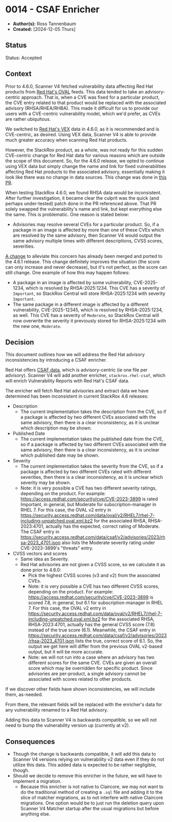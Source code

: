 # 0014 - CSAF Enricher

- **Author(s):** Ross Tannenbaum
- **Created:** [2024-12-05 Thurs]

## Status

Status: Accepted

## Context

Prior to 4.6.0, Scanner V4 fetched vulnerability data affecting Red Hat products from
[Red Hat's OVAL](https://security.access.redhat.com/data/oval/v2/) feeds. This data tended to take an
advisory-centric approach. That is, when a CVE was fixed for a particular product, the CVE entry related to that product
would be replaced with the associated advisory (RHSA/RHEA/RHBA). This made it difficult for us to provide 
our users with a CVE-centric vulnerability model, which we'd prefer, as CVEs are rather ubiquitous.

We switched to [Red Hat's VEX](https://security.access.redhat.com/data/csaf/v2/vex/) data in 4.6.0, as it is recommended
and is CVE-centric, as desired. Using VEX data, Scanner V4 is able to provide much greater accuracy when scanning Red Hat products.

However, the StackRox product, as a whole, was not ready for this sudden CVE-centric change for Red Hat data for various reasons
which are outside the scope of this document. So, for the 4.6.0 release, we opted to continue using VEX data
but simply change the name and link for fixed vulnerabilities affecting Red Hat products to the associated advisory,
essentially making it look like there was no change in data sources. This change was done in [this PR](https://github.com/stackrox/stackrox/pull/13052).

When testing StackRox 4.6.0, we found RHSA data would be inconsistent. After further investigation, it became clear
the culprit was the quick (and perhaps under-tested) patch done in the PR referenced above. That PR
solely swapped the vulnerability's name and link, but kept everything else the same. This is problematic. One reason
is stated below:

* Advisories may resolve several CVEs for a particular product. So, if a package in an image is affected by more than
  one of these CVEs which are resolved by the same advisory, then Scanner V4 would output the same advisory multiple times
  with different descriptions, CVSS scores, severities.

[A change](https://github.com/stackrox/stackrox/pull/13559) to alleviate this concern has already been merged and ported to the 4.6.1 release.
This change definitely improves the situation (the score can only increase and never decrease), but it's not perfect, as the score can still change.
One example of how this may happen follows:

* A package in an image is affected by some vulnerability, CVE-2025-1234, which is resolved by RHSA-2025:1234. This CVE
  has a severity of `Important`, so StackRox Central will store RHSA-2025:1234 with severity `Important`.
* The same package in a different image is affected by a different vulnerability, CVE-2025-12345, which is resolved by
  RHSA-2025:1234, as well. This CVE has a severity of `Moderate`, so StackRox Central will now overwrite the severity
  it previously stored for RHSA-2025:1234 with the new one, `Moderate`.

## Decision

This document outlines how we will address the Red Hat advisory inconsistencies by introducing a CSAF enricher.

Red Hat offers [CSAF data](https://security.access.redhat.com/data/csaf/v2/advisories/), which is advisory-centric (ie one file per advisory).
Scanner V4 will add another enricher, `stackrox.rhel-csaf`, which will enrich Vulnerability Reports with Red Hat's CSAF data.

The enricher will fetch Red Hat advisories and extract data we have determined has been inconsistent in current StackRox 4.6 releases:

* Description
  * The current implementation takes the description from the CVE, so if a package is affected by two different CVEs
    associated with the same advisory, then there is a clear inconsistency, as it is unclear which description may be shown.
* Published Date
  * The current implementation takes the published date from the CVE, so if a package is affected by two different CVEs
    associated with the same advisory, then there is a clear inconsistency, as it is unclear which published date may be shown.
* Severity
  * The current implementation takes the severity from the CVE, so if a package is affected by two different CVEs
    rated with different severities, then there is a clear inconsistency, as it is unclear which severity may be shown.
  * Note: it is very possible a CVE has two different severity ratings, depending on the product.
    For example: https://access.redhat.com/security/cve/CVE-2023-3899 is rated Important, in general,
    but Moderate for subscription-manager in RHEL 7. For this case, the OVAL v2 entry in 
    https://security.access.redhat.com/data/oval/v2/RHEL7/rhel-7-including-unpatched.oval.xml.bz2
    for the associated RHSA, RHSA-2023:4701, actually has the expected, correct rating of Moderate.
    The CSAF entry in https://security.access.redhat.com/data/csaf/v2/advisories/2023/rhsa-2023_4701.json
    also lists the Moderate severity rating under CVE-2023-3899's "threats" entry.
* CVSS vectors and scores
  * Same idea as Severity.
  * Red Hat advisories are not given a CVSS score, so we calculate it as done prior to 4.6.0:
    * Pick the highest CVSS scores (v3 and v2) from the associated CVEs.
    * Note: it is very possible a CVE has two different CVSS scores, depending on the product.
      For example: https://access.redhat.com/security/cve/CVE-2023-3899 is scored 7.8, in general,
      but 6.1 for subscription-manager in RHEL 7. For this case, the OVAL v2 entry in 
      https://security.access.redhat.com/data/oval/v2/RHEL7/rhel-7-including-unpatched.oval.xml.bz2
      for the associated RHSA, RHSA-2023:4701, actually has the general CVSS score (7.8) instead of the true score (6.1).
      Meanwhile, the CSAF entry in https://security.access.redhat.com/data/csaf/v2/advisories/2023/rhsa-2023_4701.json
      lists the true, correct score of 6.1. So, the output we get here will differ from the previous OVAL v2-based output, 
      but it will be more accurate.
    * Note: we will not run into a case where an advisory has two different scores for the same CVE.
      CVEs are given an overall score which may be overridden for specific product. Since advisories
      are per-product, a single advisory cannot be associated with scores related to other products.

If we discover other fields have shown inconsistencies, we will include them, as-needed.

From there, the relevant fields will be replaced with the enricher's data for any vulnerability renamed to a
Red Hat advisory.

Adding this data to Scanner V4 is backwards compatible, so we will not need to bump the vulnerability version up (currently at v2).

## Consequences

* Though the change is backwards compatible, it will add this data to Scanner V4 versions relying on vulnerability v2 data
  even if they do not utilize this data. This added data is expected to be rather negligible, though.
* Should we decide to remove this enricher in the future, we will have to implement a migration.
  * Because this enricher is not native to Claircore, we may not want to do the traditional method of creating
    a `.sql` file and adding it to the slice of matcher migrations, as to not interfere with native Claircore migrations.
    One option would be to just run the deletion query upon Scanner V4 Matcher startup after the usual migrations
    but before anything else.

